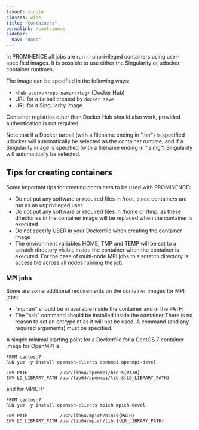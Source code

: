 ```yaml
---
layout: single
classes: wide
title: "Containers"
permalink: /containers
sidebar:
  nav: "docs"
---
```


In PROMINENCE all jobs are run in unprivileged containers using user-specified images. It is possible to use either the Singularity or udocker container runtimes.

The image can be specified in the following ways:
* `<hub-user>/<repo-name>:<tag>` (Docker Hub)
* URL for a tarball created by `docker save`
* URL for a Singularity image

Container registries other than Docker Hub should also work, provided authentication is not required.

Note that if a Docker tarball (with a filename ending in ".tar") is specified udocker will automatically be selected as the container runtime, and if a Singularity image is specified (with a filename ending in ".simg") Singularity will automatically be selected.

## Tips for creating containers
Some important tips for creating containers to be used with PROMINENCE:
* Do not put any software or required files in /root, since containers are run as an unprivileged user
* Do not put any software or required files in /home or /tmp, as these directories in the container image will be replaced when the container is executed
* Do not specify USER in your Dockerfile when creating the container image
* The environment variables HOME, TMP and TEMP will be set to a scratch directory visible inside the container when the container is executed. For the case of multi-node MPI jobs this scratch directory is accessible across all nodes running the job.

### MPI jobs
Some are some additional requirements on the container images for MPI jobs:
* "mpirun" should be in available inside the container and in the PATH
* The "ssh" command should be installed inside the container
There is no reason to set an entrypoint as it will not be used. A command (and any required arguments) must be specified.

A simple minimal starting point for a Dockerfile for a CentOS 7 container image for OpenMPI is:
```
FROM centos:7
RUN yum -y install openssh-clients openmpi openmpi-devel

ENV PATH            /usr/lib64/openmpi/bin:${PATH}
ENV LD_LIBRARY_PATH /usr/lib64/openmpi/lib:${LD_LIBRARY_PATH}
```
and for MPICH:
```
FROM centos:7
RUN yum -y install openssh-clients mpich mpich-devel

ENV PATH            /usr/lib64/mpich/bin:${PATH}
ENV LD_LIBRARY_PATH /usr/lib64/mpich/lib:${LD_LIBRARY_PATH}
```

